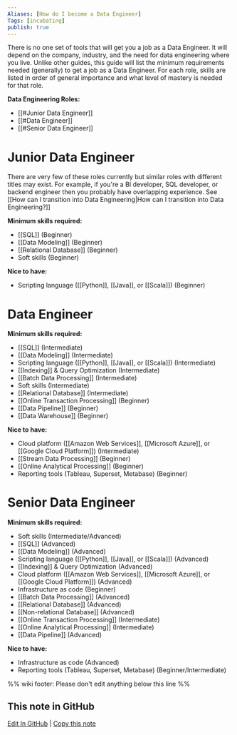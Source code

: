 ```yaml
---
Aliases: [How do I become a Data Engineer]
Tags: [incubating]
publish: true
---
```


There is no one set of tools that will get you a job as a Data Engineer. It will depend on the company, industry, and the need for data engineering where you live. Unlike other guides, this guide will list the minimum requirements needed (generally) to get a job as a Data Engineer. For each role, skills are listed in order of general importance and what level of mastery is needed for that role.

**Data Engineering Roles:**

- [[#Junior Data Engineer]]
- [[#Data Engineer]]
- [[#Senior Data Engineer]]

# Junior Data Engineer

There are very few of these roles currently but similar roles with different titles may exist. For example, if you're a BI developer, SQL developer, or backend engineer then you probably have overlapping experience. See [[How can I transition into Data Engineering|How can I transition into Data Engineering?]]

**Minimum skills required:**

- [[SQL]] (Beginner)
- [[Data Modeling]] (Beginner)
- [[Relational Database]] (Beginner)
- Soft skills (Beginner)

**Nice to have:**

- Scripting language ([[Python]], [[Java]], or [[Scala]]) (Beginner)

# Data Engineer

**Minimum skills required:**

- [[SQL]] (Intermediate)
- [[Data Modeling]] (Intermediate)
- Scripting language ([[Python]], [[Java]], or [[Scala]]) (Intermediate)
- [[Indexing]] & Query Optimization (Intermediate)
- [[Batch Data Processing]] (Intermediate)
- Soft skills (Intermediate)
- [[Relational Database]] (Intermediate)
- [[Online Transaction Processing]] (Beginner)
- [[Data Pipeline]] (Beginner)
- [[Data Warehouse]] (Beginner)

**Nice to have:**

- Cloud platform ([[Amazon Web Services]], [[Microsoft Azure]], or [[Google Cloud Platform]]) (Intermediate)
- [[Stream Data Processing]] (Beginner)
- [[Online Analytical Processing]] (Beginner)
- Reporting tools (Tableau, Superset, Metabase) (Beginner)

# Senior Data Engineer

**Minimum skills required:**

- Soft skills (Intermediate/Advanced)
- [[SQL]] (Advanced)
- [[Data Modeling]] (Advanced)
- Scripting language ([[Python]], [[Java]], or [[Scala]]) (Advanced)
- [[Indexing]] & Query Optimization (Advanced)
- Cloud platform ([[Amazon Web Services]], [[Microsoft Azure]], or [[Google Cloud Platform]]) (Advanced)
- Infrastructure as code (Beginner)
- [[Batch Data Processing]] (Advanced)
- [[Relational Database]] (Advanced)
- [[Non-relational Database]] (Advanced)
- [[Online Transaction Processing]] (Intermediate)
- [[Online Analytical Processing]] (Intermediate)
- [[Data Pipeline]] (Advanced)

**Nice to have:**

- Infrastructure as code (Advanced)
- Reporting tools (Tableau, Superset, Metabase) (Beginner/Intermediate)

%% wiki footer: Please don't edit anything below this line %%

## This note in GitHub

<span class="git-footer">[Edit In GitHub](https://github.dev/data-engineering-community/data-engineering-wiki/blob/main/FAQ/What%20skills%20do%20I%20need%20to%20become%20a%20Data%20Engineer.md "git-hub-edit-note") | [Copy this note](https://raw.githubusercontent.com/data-engineering-community/data-engineering-wiki/main/FAQ/What%20skills%20do%20I%20need%20to%20become%20a%20Data%20Engineer.md "git-hub-copy-note") </span>
